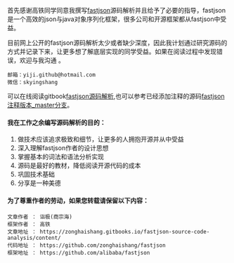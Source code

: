 首先感谢高铁同学同意我撰写[fastjson](https://github.com/alibaba/fastjson)源码解析并且给予了必要的指导，fastjson是一个高效的json与java对象序列化框架，很多公司和开源框架都从fastjson中受益。

目前网上公开的fastjson源码解析太少或者缺少深度，因此我计划通过研究源码的方式并记录下来，让更多想了解底层实现的同学受益。如果在阅读过程中发现错误，欢迎与我沟通 。

```
邮箱：yiji.github@hotmail.com
微信：skyingshang
```

可以在线阅读gitbook[fastjson源码解析](https://zonghaishang.gitbooks.io/fastjson-source-code-analysis/content/),也可以参考已经添加注释的源码[fastjson注释版本\_master分支](https://github.com/zonghaishang/fastjson)。

#### 我在工作之余编写源码解析的目的：

1. 做技术应该追求极致和细节，让更多的人拥抱开源并从中受益
2. 深入理解fastjson作者的设计思想
3. 掌握基本的词法和语法分析实现
4. 源码是最好的教材，降低阅读开源代码的成本
5. 巩固技术基础
6. 分享是一种美德

#### 为了尊重作者的劳动，如果您转载请保留以下内容：

```
文章作者 ： 诣极(商宗海)
框架作者 ： 高铁
文章地址 ： https://zonghaishang.gitbooks.io/fastjson-source-code-analysis/content/
代码地址 ： https://github.com/zonghaishang/fastjson
框架地址 ： https://github.com/alibaba/fastjson
```



